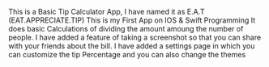 This is a Basic Tip Calculator App, I have named it as E.A.T (EAT.APPRECIATE.TIP)
This is my First App on IOS & Swift Programming
It does basic Calculations of dividing the amount amoung the number of people.
I have added a feature of taking a screenshot so that you can share with your friends about the bill.
I have added a settings page in which you can customize the tip Percentage and you can also change the themes
